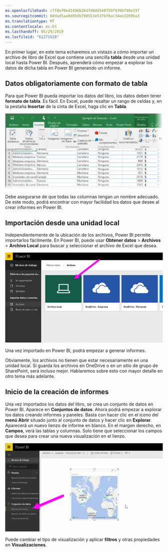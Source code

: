 ```yaml
---
ms.openlocfilehash: cff8e70e43496b264fd0dd549759f939bf90e33f
ms.sourcegitcommit: 60dad5aa0d85db790553e537bf8ac34ee3289ba3
ms.translationtype: MT
ms.contentlocale: es-ES
ms.lasthandoff: 05/29/2019
ms.locfileid: "61271528"
---
```

En primer lugar, en este tema echaremos un vistazo a cómo importar un archivo de libro de Excel que contiene una sencilla **tabla** desde una unidad local hasta Power BI. Después, aprenderá cómo empezar a explorar los datos de dicha tabla en Power BI generando un informe.

## <a name="make-sure-your-data-is-formatted-as-a-table"></a>Datos obligatoriamente con formato de tabla
Para que Power BI pueda importar los datos del libro, los datos deben tener **formato de tabla**. Es fácil. En Excel, puede resaltar un rango de celdas y, en la pestaña **Insertar** de la cinta de Excel, haga clic en **Tabla**.

![](media/5-2-upload-excel/5-2_1.png)

Debe asegurarse de que todas las columnas tengan un nombre adecuado. De este modo, podrá encontrar con mayor facilidad los datos que desee al crear informes en Power BI.

## <a name="import-from-a-local-drive"></a>Importación desde una unidad local
Independientemente de la ubicación de los archivos, Power BI permite importarlos fácilmente. En Power BI, puede usar **Obtener datos** > **Archivos** > **Archivo Local** para buscar y seleccionar el archivo de Excel que desea.

![](media/5-2-upload-excel/5-2_2.png)

Una vez importado en Power BI, podrá empezar a generar informes.

Obviamente, los archivos no tienen que estar necesariamente en una unidad local. Si guarda los archivos en OneDrive o en un sitio de grupo de SharePoint, será incluso mejor. Hablaremos sobre esto con mayor detalle en otro tema más adelante.

## <a name="start-creating-reports"></a>Inicio de la creación de informes
Una vez importados los datos del libro, se crea un conjunto de datos en Power BI. Aparece en **Conjuntos de datos**. Ahora podrá empezar a explorar los datos creando informes y paneles. Basta con hacer clic en el icono del **menú Abrir** situado junto al conjunto de datos y hacer clic en **Explorar**. Aparecerá un nuevo lienzo de informe en blanco. En el margen derecho, en **Campos**, verá las tablas y columnas. Solo tiene que seleccionar los campos que desea para crear una nueva visualización en el lienzo.

![](media/5-2-upload-excel/5-2_3.png)

Puede cambiar el tipo de visualización y aplicar **filtros** y otras propiedades en **Visualizaciones**.

